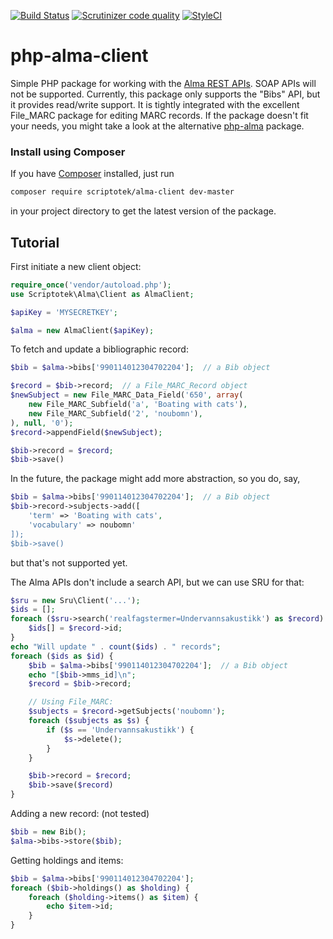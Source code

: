 [![Build Status](https://img.shields.io/travis/scriptotek/php-alma-client.svg)](https://travis-ci.org/scriptotek/php-alma-client)
[![Scrutinizer code quality](https://scrutinizer-ci.com/g/scriptotek/php-alma-client/badges/quality-score.png?b=master)](https://scrutinizer-ci.com/g/scriptotek/php-alma-client/?branch=master)
[![StyleCI](https://styleci.io/repos/35571779/shield)](https://styleci.io/repos/35571779)

# php-alma-client

Simple PHP package for working with the [Alma REST APIs](https://developers.exlibrisgroup.com/alma/apis).
SOAP APIs will not be supported.
Currently, this package only supports the "Bibs" API, but it provides read/write support.
It is tightly integrated with the excellent File_MARC package for editing MARC records.
If the package doesn't fit your needs, you might take a look at the alternative
[php-alma](https://github.com/BCLibraries/php-alma) package.

### Install using Composer

If you have [Composer](https://getcomposer.org) installed, just run

```bash
composer require scriptotek/alma-client dev-master
```

in your project directory to get the latest version of the package.

## Tutorial

First initiate a new client object:

```php
require_once('vendor/autoload.php');
use Scriptotek\Alma\Client as AlmaClient;

$apiKey = 'MYSECRETKEY';

$alma = new AlmaClient($apiKey);
```

To fetch and update a bibliographic record:

```php
$bib = $alma->bibs['990114012304702204'];  // a Bib object

$record = $bib->record;  // a File_MARC_Record object
$newSubject = new File_MARC_Data_Field('650', array(
    new File_MARC_Subfield('a', 'Boating with cats'),
    new File_MARC_Subfield('2', 'noubomn'),
), null, '0');
$record->appendField($newSubject);

$bib->record = $record;
$bib->save()
```

In the future, the package might add more abstraction, so you
do, say,


```php
$bib = $alma->bibs['990114012304702204'];  // a Bib object
$bib->record->subjects->add([
	'term' => 'Boating with cats',
	'vocabulary' => noubomn'
]);
$bib->save()
```

but that's not supported yet.

The Alma APIs don't include a search API, but we can use SRU for that:

```php
$sru = new Sru\Client('...');
$ids = [];
foreach ($sru->search('realfagstermer=Undervannsakustikk') as $record) {
	$ids[] = $record->id;
}
echo "Will update " . count($ids) . " records";
foreach ($ids as $id) {
	$bib = $alma->bibs['990114012304702204'];  // a Bib object
	echo "[$bib->mms_id]\n";
	$record = $bib->record;

	// Using File_MARC:
	$subjects = $record->getSubjects('noubomn');
	foreach ($subjects as $s) {
		if ($s == 'Undervannsakustikk') {
			$s->delete();
		}
	}

	$bib->record = $record;
	$bib->save($record)
}
```


Adding a new record: (not tested)

```php
$bib = new Bib();
$alma->bibs->store($bib);
```

Getting holdings and items:

```php
$bib = $alma->bibs['990114012304702204'];
foreach ($bib->holdings() as $holding) {
    foreach ($holding->items() as $item) {
        echo $item->id;
    }
}
```

